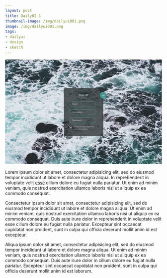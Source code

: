 ```yaml
---
layout: post
title: DailyUI 1
thumbnail-image: /img/dailyui001.png
image: /img/dailyui001.png
tags:
- dailyui
- design
- sketch
---
```


![DailyUI 001 by Koen Westendorp](/img/dailyui001.png)

Lorem ipsum dolor sit amet, consectetur adipisicing elit, sed do eiusmod tempor incididunt ut labore et dolore magna aliqua. In reprehenderit in voluptate velit [esse](https://twitter.com/Koen__W) cillum dolore eu fugiat nulla pariatur. Ut enim ad minim veniam, quis nostrud exercitation ullamco laboris nisi ut aliquip ex ea commodo consequat.

Consectetur ipsum dolor sit amet, consectetur adipisicing elit, sed do eiusmod tempor incididunt ut labore et dolore magna aliqua. Ut enim ad minim veniam, quis nostrud exercitation ullamco laboris nisi ut aliquip ex ea commodo consequat. Duis aute irure dolor in reprehenderit in voluptate velit esse cillum dolore eu fugiat nulla pariatur. Excepteur sint occaecat cupidatat non proident, sunt in culpa qui officia deserunt mollit anim id est excepteur.

Aliqua ipsum dolor sit amet, consectetur adipisicing elit, sed do eiusmod tempor incididunt ut labore et dolore magna aliqua. Ut enim ad minim veniam, quis nostrud exercitation ullamco laboris nisi ut aliquip ex ea commodo consequat. Duis aute irure dolor in cillum dolore eu fugiat nulla pariatur. Excepteur sint occaecat cupidatat non proident, sunt in culpa qui officia deserunt mollit anim id est laborum.
